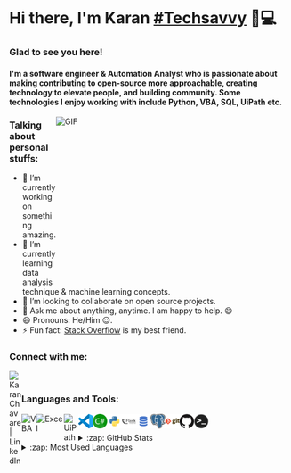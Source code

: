 # Hi there, I'm Karan [#Techsavvy] 👋💻

### Glad to see you here!
#### I'm a software engineer & Automation Analyst who is passionate about making contributing to open-source more approachable, creating technology to elevate people, and building community. Some technologies I enjoy working with include Python, VBA, SQL, UiPath etc.

<img align="right" alt="GIF" src="https://www.mygo.ge/uploads/blog/1584023795.jpg" width="420" height="290" />

### Talking about personal stuffs:

- 🔭 I’m currently working on something amazing.
- 🌱 I’m currently learning data analysis technique & machine learning concepts.
- 👯 I’m looking to collaborate on open source projects.
- 💬 Ask me about anything, anytime. I am happy to help. 😄
- 😄 Pronouns: He/Him 😌.
- ⚡ Fun fact: [Stack Overflow] is my best friend.

### Connect with me:
[<img align="left" alt="Karan Chavare | LinkedIn" width="22px" src="https://cdn.jsdelivr.net/npm/simple-icons@v3/icons/linkedin.svg" />][linkedin]

<br />

### Languages and Tools:

<img align="left" alt="VBA" width="26px" src="https://e7.pngegg.com/pngimages/457/797/png-clipart-visual-basic-for-applications-microsoft-excel-macro-microsoft-angle-logo-thumbnail.png" />
<img align="left" alt="Excel" width="50px" src="https://www.hartfordpl.michlibrary.org/site-assets/images/microsoft-excel.png/@@images/image.png" />
<img align="left" alt="UiPath" width="26px" src="https://res.cloudinary.com/startup-grind/image/upload/c_fill,dpr_2,f_auto,g_center,h_200,q_auto:good,w_200/v1/gcs/platform-data-uipath/contentbuilder/Ui%201080%20x%201080_N4wzQly.png" />
<img align="left" alt="Visual Studio Code" width="26px" src="https://raw.githubusercontent.com/github/explore/80688e429a7d4ef2fca1e82350fe8e3517d3494d/topics/visual-studio-code/visual-studio-code.png" />
<img align="left" alt="CSharp" width="26px" src="https://raw.githubusercontent.com/github/explore/80688e429a7d4ef2fca1e82350fe8e3517d3494d/topics/csharp/csharp.png" />
<img align="left" alt="python" width="26px" src="https://raw.githubusercontent.com/github/explore/80688e429a7d4ef2fca1e82350fe8e3517d3494d/topics/python/python.png" />
<img align="left" alt="flask" width="26px" src="https://raw.githubusercontent.com/github/explore/80688e429a7d4ef2fca1e82350fe8e3517d3494d/topics/flask/flask.png" />
<img align="left" alt="SQL" width="26px" src="https://raw.githubusercontent.com/github/explore/80688e429a7d4ef2fca1e82350fe8e3517d3494d/topics/sql/sql.png" />
<img align="left" alt="postgreSQL" width="26px" src="https://raw.githubusercontent.com/github/explore/80688e429a7d4ef2fca1e82350fe8e3517d3494d/topics/postgresql/postgresql.png" />
<img align="left" alt="Git" width="26px" src="https://raw.githubusercontent.com/github/explore/80688e429a7d4ef2fca1e82350fe8e3517d3494d/topics/git/git.png" />
<img align="left" alt="GitHub" width="26px" src="https://raw.githubusercontent.com/github/explore/78df643247d429f6cc873026c0622819ad797942/topics/github/github.png" />
<img align="left" alt="Terminal" width="26px" src="https://raw.githubusercontent.com/github/explore/80688e429a7d4ef2fca1e82350fe8e3517d3494d/topics/terminal/terminal.png" />

<br />
<br />

<details>
  <summary>:zap: GitHub Stats</summary>

  <img align="left" alt="Karan's GitHub Stats" src="https://github-readme-stats.vercel.app/api?username=@CH-KARAN&show_icons=true&hide_border=true" />

</details>

<details>
  <summary>:zap: Most Used Languages</summary>

<img align="left" alt="Karan's GitHub Top Languages" src="https://github-readme-stats.vercel.app/api/top-langs/?username=@CH-KARAN" />

</details>

[linkedin]: https://www.linkedin.com/in/karanchavare
[Stack Overflow]: https://stackoverflow.com/
[#Techsavvy]: https://twitter.com/hashtag/techsavvy?src=hashtag_click
